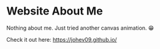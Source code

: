 # Website About Me

Nothing about me. Just tried another canvas animation. 😁

Check it out here: https://johev09.github.io/

